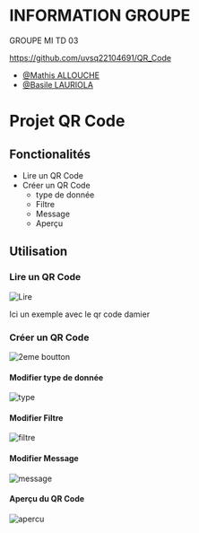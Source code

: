# INFORMATION GROUPE
GROUPE MI TD 03

https://github.com/uvsq22104691/QR_Code
- [@Mathis ALLOUCHE](https://www.github.com/uvsq22104691)
- [@Basile LAURIOLA](https://www.github.com/uvsq22107694)

# Projet QR Code
## Fonctionalités
- Lire un QR Code
- Créer un QR Code
    - type de donnée
    - Filtre
    - Message
    - Aperçu

## Utilisation
### Lire un QR Code

![Lire](https://user-images.githubusercontent.com/91540224/168490470-ad80adf7-b9eb-443a-8aa5-b56ab56cea0e.png)

Ici un exemple avec le qr code damier

### Créer un QR Code

![2eme boutton](https://user-images.githubusercontent.com/91540224/168490246-06025dc4-e121-4aaf-98d4-b399535fc682.png)

#### Modifier type de donnée

![type](https://user-images.githubusercontent.com/91540224/168490332-06e0257c-415c-44c9-8397-67cfeda80f4f.png)

#### Modifier Filtre

![filtre](https://user-images.githubusercontent.com/91540224/168490330-2f6e9642-ef76-4f94-ab06-07e441a1d269.png)

#### Modifier Message

![message](https://user-images.githubusercontent.com/91540224/168490331-1abf35af-f568-4bac-95b0-2813af4643c7.png)

#### Aperçu du QR Code

![apercu](https://user-images.githubusercontent.com/91540224/168490329-034eefb1-151e-4933-aba9-f0ec56c64e35.png)
